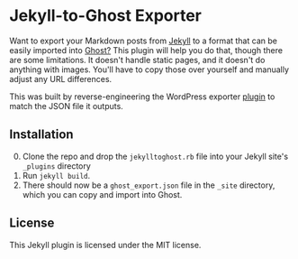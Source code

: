 Jekyll-to-Ghost Exporter
========================

Want to export your Markdown posts from [Jekyll](http://jekyllrb.com) to a format that can be easily imported into [Ghost?](http://ghost.org) This plugin will help you do that, though there are some limitations. It doesn't handle static pages, and it doesn't do anything with images. You'll have to copy those over yourself and manually adjust any URL differences.

This was built by reverse-engineering the WordPress exporter [plugin](http://wordpress.org/plugins/ghost/) to match the JSON file it outputs.


Installation
------------

0. Clone the repo and drop the `jekylltoghost.rb` file into your Jekyll site's `_plugins` directory
1. Run `jekyll build`.
2. There should now be a `ghost_export.json` file in the `_site` directory, which you can copy and import into Ghost.


License
-------

This Jekyll plugin is licensed under the MIT license.
